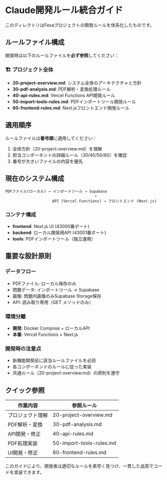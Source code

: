 # Claude開発ルール統合ガイド

このディレクトリはFexaプロジェクトの開発ルールを体系化したものです。

## ルールファイル構成

開発時は以下のルールファイルを**必ず参照**してください：

### 🏗️ プロジェクト全体
- **20-project-overview.md**: システム全体のアーキテクチャと方針
- **30-pdf-analysis.md**: PDF解析・変換処理ルール
- **40-api-rules.md**: Vercel Functions API開発ルール  
- **50-import-tools-rules.md**: PDFインポートツール開発ルール
- **60-frontend-rules.md**: Next.jsフロントエンド開発ルール

## 適用順序

ルールファイルは**番号順**に適用してください：
1. 全体方針（20-project-overview.md）を理解
2. 担当コンポーネントの詳細ルール（30/40/50/60）を確認
3. 番号が大きいファイルの内容を優先

## 現在のシステム構成

```
PDFファイル(ローカル) → インポートツール → Supabase
                                        ↓
                     API (Vercel Functions) → フロントエンド (Next.js)
```

### コンテナ構成
- **frontend**: Next.js UI (43000番ポート)
- **backend**: ローカル開発用API (43001番ポート)  
- **tools**: PDFインポートツール（独立運用）

## 重要な設計原則

### データフロー
- PDFファイル: ローカル保存のみ
- 問題データ: インポートツール → Supabase
- 画像: 問題内画像のみSupabase Storage保存
- API: 読み取り専用（GET メソッドのみ）

### 環境分離
- **開発**: Docker Compose + ローカルAPI
- **本番**: Vercel Functions + Next.js

### 開発時の注意点
- 新機能開発前に該当ルールファイルを必読
- 各コンポーネントのルールに従った実装
- 共通ルール（20-project-overview.md）の原則を遵守

## クイック参照

| 作業内容 | 参照ルール |
|---------|------------|
| プロジェクト理解 | 20-project-overview.md |
| PDF解析・変換 | 30-pdf-analysis.md |
| API開発・修正 | 40-api-rules.md |
| PDF処理実装 | 50-import-tools-rules.md |
| UI開発・修正 | 60-frontend-rules.md |

このガイドにより、開発者は適切なルールを素早く見つけ、一貫した品質でコードを実装できます。
